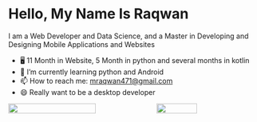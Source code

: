 # Hello, My Name Is Raqwan

I am a Web Developer and Data Science, and a Master in Developing and Designing Mobile Applications and Websites

- 🖥 11 Month in Website, 5 Month in python and several months in kotlin
- 📱 I’m currently learning python and Android
- 📫 How to reach me: mraqwan471@gmail.com
- 😄 Really want to be a desktop developer

<p style="display:flex">

 <img src="https://github-readme-stats.vercel.app/api?username=Rqwannn&show_icons=true&theme=tokyonight&bg_color=ffffff" width="59%">

  <img src="https://github-readme-stats.vercel.app/api/top-langs/?username=Rqwannn&theme=tokyonight&hide_langs_below=1&layout=compact&bg_color=ffffff" width="40%"/>

 </p>
